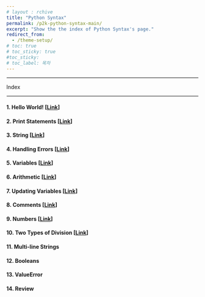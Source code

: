```yaml
---
# layout : rchive
title: "Python Syntax"
permalink: /p2k-python-syntax-main/
excerpt: "Show the the index of Python Syntax's page."
redirect_from:
  - /theme-setup/
# toc: true
# toc_sticky: true
#toc_sticky:
# toc_label: 목차
---
```


  
   
<hr style="border: solid 1px #dddddd ;">    
Index    
<hr style="border: solid 1px #dddddd ;">    

####  1. Hello World! [[Link]({{site.baseurl}}/p2k-python-syntax-01/)]      
####  2. Print Statements [[Link]({{site.baseurl}}/p2k-python-syntax-02/)]        
####  3. String [[Link]({{site.baseurl}}/p2k-python-syntax-03)]    
####  4. Handling Errors [[Link]({{site.baseurl}}/p2k-python-syntax-04)]     
####  5. Variables [[Link]({{site.baseurl}}/p2k-python-syntax-05)]      
####  6. Arithmetic [[Link]({{site.baseurl}}/p2k-python-syntax-06)]     
####  7. Updating Variables [[Link]({{site.baseurl}}/p2k-python-syntax-07)]      
####  8. Comments [[Link]({{site.baseurl}}/p2k-python-syntax-08)]       
####  9. Numbers [[Link]({{site.baseurl}}/p2k-python-syntax-09)]         
#### 10. Two Types of Division [[Link]({{site.baseurl}}/p2k-python-syntax-10)]           
#### 11. Multi-line Strings   
#### 12. Booleans   
#### 13. ValueError   
#### 14. Review   